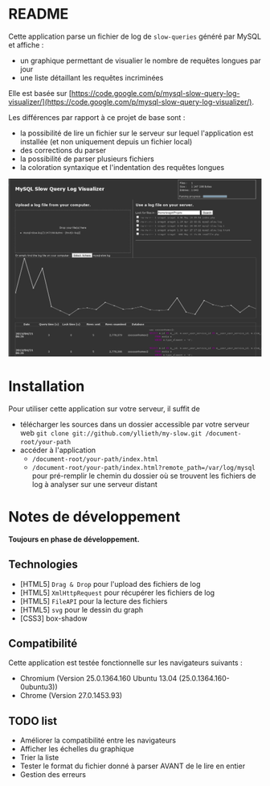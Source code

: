 README
======

Cette application parse un fichier de log de `slow-queries` généré par MySQL et affiche :
* un graphique permettant de visualier le nombre de requêtes longues par jour
* une liste détaillant les requêtes incriminées

Elle est basée sur [https://code.google.com/p/mysql-slow-query-log-visualizer/](https://code.google.com/p/mysql-slow-query-log-visualizer/).

Les différences par rapport à ce projet de base sont :
* la possibilité de lire un fichier sur le serveur sur lequel l'application est installée (et non uniquement depuis un fichier local)
* des corrections du parser
* la possibilité de parser plusieurs fichiers
* la coloration syntaxique et l'indentation des requêtes longues

![](img/preview.png?raw=true)

# Installation

Pour utiliser cette application sur votre serveur, il suffit de 

* télécharger les sources dans un dossier accessible par votre serveur web `git clone git://github.com/yllieth/my-slow.git /document-root/your-path`
* accéder à l'application
	* `/document-root/your-path/index.html`
	* `/document-root/your-path/index.html?remote_path=/var/log/mysql` pour pré-remplir le chemin du dossier où se trouvent les fichiers de log à analyser sur une serveur distant

# Notes de développement

**Toujours en phase de développement.**

## Technologies

* [HTML5] `Drag & Drop` pour l'upload des fichiers de log
* [HTML5] `XmlHttpRequest` pour récupérer les fichiers de log
* [HTML5] `FileAPI` pour la lecture des fichiers
* [HTML5] `svg` pour le dessin du graph
* [CSS3]  box-shadow

## Compatibilité

Cette application est testée fonctionnelle sur les navigateurs suivants :
* Chromium (Version 25.0.1364.160 Ubuntu 13.04 (25.0.1364.160-0ubuntu3))
* Chrome (Version 27.0.1453.93)

## TODO list

* Améliorer la compatibilité entre les navigateurs
* Afficher les échelles du graphique
* Trier la liste
* Tester le format du fichier donné à parser AVANT de le lire en entier
* Gestion des erreurs